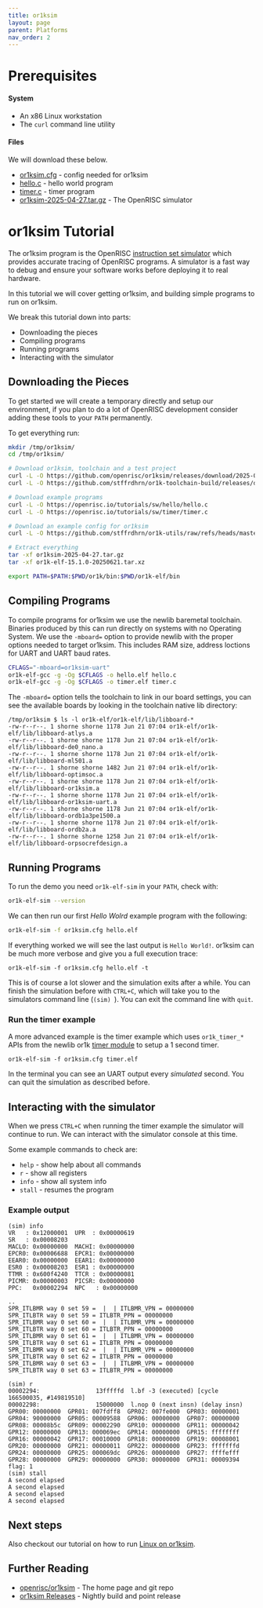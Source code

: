 ```yaml
---
title: or1ksim
layout: page
parent: Platforms
nav_order: 2
---
```


# Prerequisites

#### System

 - An x86 Linux workstation
 - The `curl` command line utility

#### Files

We will download these below.

 - [or1ksim.cfg](or1ksim.cfg) - config needed for or1ksim
 - [hello.c](../sw/hello/hello.c) - hello world program
 - [timer.c](../sw/timer/timer.c) - timer program
 - [or1ksim-2025-04-27.tar.gz](https://github.com/openrisc/or1ksim/releases/download/2025-04-27/or1ksim-2025-04-27.tar.gz) - The OpenRISC simulator

# or1ksim Tutorial

The or1ksim program is the OpenRISC [instruction set simulator](https://en.wikipedia.org/wiki/Instruction_set_simulator) which
provides accurate tracing of OpenRISC programs. A simulator is a fast way to debug and ensure
your software works before deploying it to real hardware.

In this tutorial we will cover getting or1ksim, and building simple programs to
run on or1ksim.

We break this tutorial down into parts:

 - Downloading the pieces
 - Compiling programs
 - Running programs
 - Interacting with the simulator

## Downloading the Pieces

To get started we will create a temporary directly and setup our environment, if
you plan to do a lot of OpenRISC development consider adding these tools to your
`PATH` permanently.

To get everything run:

```bash
mkdir /tmp/or1ksim/
cd /tmp/or1ksim/

# Download or1ksim, toolchain and a test project
curl -L -O https://github.com/openrisc/or1ksim/releases/download/2025-04-27/or1ksim-2025-04-27.tar.gz
curl -L -O https://github.com/stffrdhrn/or1k-toolchain-build/releases/download/or1k-15.1.0-20250621/or1k-elf-15.1.0-20250621.tar.xz

# Download example programs
curl -L -O https://openrisc.io/tutorials/sw/hello/hello.c
curl -L -O https://openrisc.io/tutorials/sw/timer/timer.c

# Download an example config for or1ksim
curl -L -O https://github.com/stffrdhrn/or1k-utils/raw/refs/heads/master/or1ksim.cfg

# Extract everything
tar -xf or1ksim-2025-04-27.tar.gz
tar -xf or1k-elf-15.1.0-20250621.tar.xz

export PATH=$PATH:$PWD/or1k/bin:$PWD/or1k-elf/bin
```

## Compiling Programs

To compile programs for or1ksim we use the newlib baremetal toolchain. Binaries
produced by this can run directly on systems with no Operating System.  We use
the `-mboard=` option to provide newlib with the proper options needed to target
or1ksim.  This includes RAM size, address loctions for UART and UART baud rates.

```bash
CFLAGS="-mboard=or1ksim-uart"
or1k-elf-gcc -g -Og $CFLAGS -o hello.elf hello.c
or1k-elf-gcc -g -Og $CFLAGS -o timer.elf timer.c
```

The `-mboard=` option tells the toolchain to link in our board settings, you can see
the available boards by looking in the toolchain native lib directory:

```
/tmp/or1ksim $ ls -l or1k-elf/or1k-elf/lib/libboard-*
-rw-r--r--. 1 shorne shorne 1178 Jun 21 07:04 or1k-elf/or1k-elf/lib/libboard-atlys.a
-rw-r--r--. 1 shorne shorne 1178 Jun 21 07:04 or1k-elf/or1k-elf/lib/libboard-de0_nano.a
-rw-r--r--. 1 shorne shorne 1178 Jun 21 07:04 or1k-elf/or1k-elf/lib/libboard-ml501.a
-rw-r--r--. 1 shorne shorne 1482 Jun 21 07:04 or1k-elf/or1k-elf/lib/libboard-optimsoc.a
-rw-r--r--. 1 shorne shorne 1178 Jun 21 07:04 or1k-elf/or1k-elf/lib/libboard-or1ksim.a
-rw-r--r--. 1 shorne shorne 1178 Jun 21 07:04 or1k-elf/or1k-elf/lib/libboard-or1ksim-uart.a
-rw-r--r--. 1 shorne shorne 1178 Jun 21 07:04 or1k-elf/or1k-elf/lib/libboard-ordb1a3pe1500.a
-rw-r--r--. 1 shorne shorne 1178 Jun 21 07:04 or1k-elf/or1k-elf/lib/libboard-ordb2a.a
-rw-r--r--. 1 shorne shorne 1258 Jun 21 07:04 or1k-elf/or1k-elf/lib/libboard-orpsocrefdesign.a
```

## Running Programs

To run the demo you need `or1k-elf-sim` in your `PATH`, check with:

```bash
or1k-elf-sim --version
```

We can then run our first *Hello Wolrd* example program with the following:

```bash
or1k-elf-sim -f or1ksim.cfg hello.elf
```

If everything worked we will see the last output is `Hello World!`. or1ksim can be
much more verbose and give you a full execution trace:

	or1k-elf-sim -f or1ksim.cfg hello.elf -t

This is of course a lot slower and the simulation exits after a
while. You can finish the simulation before with `CTRL+C`, which will
take you to the simulators command line (`(sim) `). You can exit the
command line with `quit`.

### Run the timer example

A more advanced example is the timer example which uses `or1k_timer_*` APIs from the
newlib or1k [timer module](https://openrisc.io/newlib/docs/html/group__or1k__timer.html) to setup a 1 second timer.

	or1k-elf-sim -f or1ksim.cfg timer.elf

In the terminal you can see an UART output every *simulated*
second. You can quit the simulation as described before.

## Interacting with the simulator

When we press `CTRL+C` when running the timer example the simulator will
continue to run.  We can interact with the simulator console at this time.

Some example commands to check are:

 - `help` - show help about all commands
 - `r` - show all registers
 - `info` - show all system info
 - `stall` - resumes the program

### Example output

```
(sim) info
VR   : 0x12000001  UPR  : 0x00000619
SR   : 0x00008203
MACLO: 0x00000000  MACHI: 0x00000000
EPCR0: 0x00006688  EPCR1: 0x00000000
EEAR0: 0x00000000  EEAR1: 0x00000000
ESR0 : 0x00008203  ESR1 : 0x00000000
TTMR : 0x600f4240  TTCR : 0x00000081
PICMR: 0x00000003  PICSR: 0x00000000
PPC:   0x00002294  NPC   : 0x00000000

..
SPR_ITLBMR way 0 set 59 =  |  | ITLBMR_VPN = 00000000
SPR_ITLBTR way 0 set 59 = ITLBTR_PPN = 00000000
SPR_ITLBMR way 0 set 60 =  |  | ITLBMR_VPN = 00000000
SPR_ITLBTR way 0 set 60 = ITLBTR_PPN = 00000000
SPR_ITLBMR way 0 set 61 =  |  | ITLBMR_VPN = 00000000
SPR_ITLBTR way 0 set 61 = ITLBTR_PPN = 00000000
SPR_ITLBMR way 0 set 62 =  |  | ITLBMR_VPN = 00000000
SPR_ITLBTR way 0 set 62 = ITLBTR_PPN = 00000000
SPR_ITLBMR way 0 set 63 =  |  | ITLBMR_VPN = 00000000
SPR_ITLBTR way 0 set 63 = ITLBTR_PPN = 00000000

(sim) r
00002294:                13fffffd  l.bf -3 (executed) [cycle 166500035, #149819510]
00002298:                15000000  l.nop 0 (next insn) (delay insn)
GPR00: 00000000  GPR01: 007fdff8  GPR02: 007fe000  GPR03: 00000001
GPR04: 90000000  GPR05: 00009588  GPR06: 00000000  GPR07: 00000000
GPR08: 00008b5c  GPR09: 00002290  GPR10: 00000000  GPR11: 00000042
GPR12: 00000000  GPR13: 000069ec  GPR14: 00000000  GPR15: ffffffff
GPR16: 00000042  GPR17: 00010000  GPR18: 00000000  GPR19: 00008001
GPR20: 00000000  GPR21: 00000011  GPR22: 00000000  GPR23: fffffffd
GPR24: 00000000  GPR25: 000069dc  GPR26: 00000000  GPR27: ffffefff
GPR28: 00000000  GPR29: 00000000  GPR30: 00000000  GPR31: 00009394  flag: 1
(sim) stall
A second elapsed
A second elapsed
A second elapsed
A second elapsed
```

## Next steps

Also checkout our tutorial on how to run [Linux on or1ksim](../docs/linux-on-or1ksim.html).

## Further Reading

 - [openrisc/or1ksim](https://github.com/openrisc/or1ksim) - The home page and git repo
 - [or1ksim Releases](https://github.com/openrisc/or1ksim/releases) - Nightly build and point release
